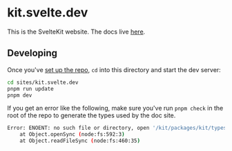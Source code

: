 # kit.svelte.dev

This is the SvelteKit website. The docs live [here](../../documentation).

## Developing

Once you've [set up the repo](../../CONTRIBUTING.md#preparing), `cd` into this directory and start the dev server:

```bash
cd sites/kit.svelte.dev
pnpm run update
pnpm dev
```

If you get an error like the following, make sure you've run `pnpm check` in the root of the repo to generate the types used by the doc site.

```bash
Error: ENOENT: no such file or directory, open '/kit/packages/kit/types/index.d.ts'
    at Object.openSync (node:fs:592:3)
    at Object.readFileSync (node:fs:460:35)
```
